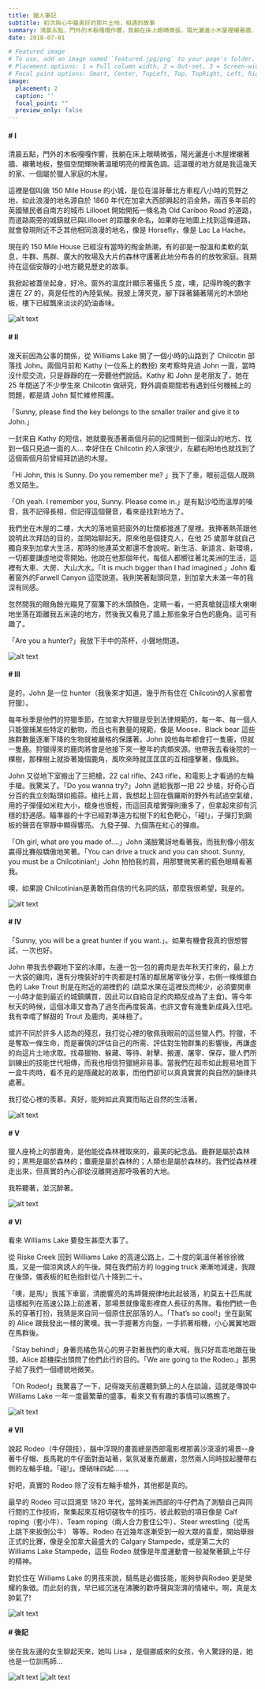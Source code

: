 ```yaml
---
title: 獵人筆記
subtitle: 初次與心中最美好的那片土地，相遇的故事
summary: 清晨五點，門外的木板嘎嘎作響，我躺在床上眼睛微張，陽光灑進小木屋裡襯著牆、襯著地板，整個空間輝映著...
date: 2018-07-01

# Featured image
# To use, add an image named `featured.jpg/png` to your page's folder.
# Placement options: 1 = Full column width, 2 = Out-set, 3 = Screen-width
# Focal point options: Smart, Center, TopLeft, Top, TopRight, Left, Right, BottomLeft, Bottom, BottomRight
image:
  placement: 2
  caption: ''
  focal_point: ""
  preview_only: false
---
```



#### # I
清晨五點，門外的木板嘎嘎作響，我躺在床上眼睛微張，陽光灑進小木屋裡襯著牆、襯著地板，整個空間輝映著溫暖明亮的橙黃色調。這溫暖的地方就是我這幾天的家、一個屬於獵人家庭的木屋。

這裡是個叫做 150 Mile House 的小城，是位在溫哥華北方車程八小時的荒野之地，如此浪漫的地名源自於 1860 年代在加拿大西部興起的滔金熱，兩百多年前的英國殖民者自南方的城市 Lillooet 開始開拓一條名為 Old Cariboo Road 的道路，而道路兩旁的城鎮就已與Lillooet 的距離來命名，如果妳在地圖上找到這條道路，就會發現附近不乏其他相同浪漫的地名，像是 Horsefly，像是 Lac La Hache。

現在的 150 Mile House 已經沒有當時的掏金熱潮，有的卻是一股溫和柔軟的氣息，牛群、馬群、廣大的牧場及大片的森林守護著此地分布各的的放牧家庭。我期待在這個安靜的小地方聽見歷史的故事。

我掀起被蓋坐起身，好冷。窗外的溫度計顯示著攝氏 5 度，噢，記得昨晚的數字還在 27 的，真是任性的內陸氣候。我披上薄夾克，腳下踩著鋪著陽光的木頭地板，樓下已經飄來淡淡的奶油香味。


![alt text](IMG_2931_1.jpg "")

#### # II
幾天前因為公事的關係，從 Williams Lake 開了一個小時的山路到了 Chilcotin 部落找 John。兩個月前和 Kathy (一位系上的教授) 來考察時見過 John 一面，當時沒什麼交流，只是靜靜的在一旁聽他們說話。Kathy 和 John 是老朋友了，她在 25 年間送了不少學生來 Chilcotin 做研究，野外調查期間若有遇到任何機械上的問題，都是請 John 幫忙維修照護。

「Sunny, please find the key belongs to the smaller trailer and give it to John.」

一封來自 Kathy 的短信，她就要我憑著兩個月前的記憶開到一個深山的地方、找到一個只見過一面的人…  幸好住在 Chilcotin 的人家很少，左顧右盼地也就找到了這個兩個月前曾經拜訪過的木屋。

「Hi John, this is Sunny. Do you remember me? 」我下了車，眼前這個人既熟悉又陌生。

「Oh yeah. I remember you, Sunny. Please come in.」是有點沙啞而溫厚的嗓音，我不記得長相，但記得這個聲音，看來是找對地方了。

我們坐在木屋的二樓，大大的落地窗把窗外的壯闊都接進了屋裡。我捧著熱茶跟他說明此次拜訪的目的，並開始聊起天。原來他是個捷克人，在他 25 歲那年就自己獨自來到加拿大生活，那時的他連英文都還不會說呢。新生活、新語言、新環境，一切都要謙虛地從零開始。他說在他那個年代，每個人都嚮往著北美洲的生活，這裡有大車、大房、大山大水。「It is much bigger than I had imagined.」John 看著窗外的Farwell Canyon 這麼說道。我則笑著點頭同意，到加拿大未滿一年的我深有同感。

忽然間我的眼角餘光瞄見了窗簾下的木頭顏色，定睛一看，一把真槍就這樣大喇喇地坐落在距離我五米遠的地方，然後我又看見了牆上那些象牙白色的鹿角。這可有趣了。

「Are you a hunter?」我放下手中的茶杯，小聲地問道。

![alt text](IMG_4449_1.jpg "")

#### # III
是的，John 是一位 hunter（我後來才知道，幾乎所有住在 Chilcotin的人家都會狩獵）。

每年秋季是他們的狩獵季節，在加拿大狩獵是受到法律規範的，每一年、每一個人只能獵捕某些特定的動物，而且也有數量的規範，像是 Moose、Black bear 這些族群數量逐漸下降的生物就被嚴格的保護著。John 說他每年都會打一隻鹿，但就一隻鹿。狩獵得來的鹿肉將會是他接下來一整年的肉類來源。他帶我去看後院的一棵樹，那棵樹上就掛著幾個鹿角，風吹來時就匡匡匡的互相撞擊著，像風鈴。

John 又從地下室搬出了三把槍，22 cal rifle、243 rifle，和電影上才看過的左輪手槍。我驚呆了。「Do you wanna try?」John 遞給我那一把 22 步槍，好奇心百分百的我立刻點頭如搗蒜。槍托上肩，我想起上回在俄羅斯的野外有試過空氣槍，用的子彈僅如米粒大小，槍身也很輕，而這回真槍實彈則重多了，但拿起來卻有沉穩的舒適感。瞄準器的十字已經對準遠方松樹下的紅色靶心，「碰!」，子彈打到鋼板的聲音在寧靜中顯得響亮。
九發子彈、九個落在紅心的彈痕。

「Oh girl, what are you made of….」John 滿臉驚訝地看著我，而我則像小朋友贏得比賽般驕傲地笑著。「You can drive a truck and you can shoot. Sunny, you must be a Chilcotinian!」John 拍拍我的肩，用那雙微笑著的藍色眼睛看著我。

噢，如果說 Chilcotinian是勇敢而自信的代名詞的話，那麼我很希望，我是的。


![alt text](featured.jpg "")

#### # IV
「Sunny, you will be a great hunter if you want.」。如果有機會我真的很想嘗試，一次也好。

John 帶我去參觀地下室的冰庫，左邊一包一包的鹿肉是去年秋天打來的，最上方一大袋的雞肉，還有分塊裝好的牛肉都是村落的鄰居屠宰後分享，右側一條條銀白色的 Lake Trout 則是在附近的湖裡釣的 (蔬菜水果在這裡反而稀少，必須要開車一小時才能到最近的城鎮購買，因此可以自給自足的肉類反成為了主食)。等今年秋天的時候，這個冰庫又會為了過冬而再度裝滿，也許又會有幾隻新成員入住吧。我有幸嚐了鮮甜的 Trout 及鹿肉，美味極了。

或許不同於許多人認為的殘忍，我打從心裡的敬佩我眼前的這些獵人們。狩獵，不是奪取一條生命，而是審慎的評估自己的所需、評估對生物群集的影響後，再謙虛的向這片土地求取。找尋獵物、躲藏、等待、射擊、搬運、屠宰、保存，獵人們所訓練出的技能世代相傳，而我也相信狩獵絕非易事。當我們在超市如此輕易地買下一盒牛肉時，看不見的是隱藏起的故事，而他們卻可以真真實實的與自然的韻律共處著。

我打從心裡的羨慕。真好，能夠如此真實而貼近自然的生活著。

![alt text](IMG_7289_1.jpg "")

#### # V
獵人座椅上的那鹿角，是他能從森林裡取來的，最美的紀念品。鹿群是屬於森林的；黑熊是屬於森林的；麋鹿是屬於森林的；人類也是屬於森林的。我們從森林裡走出來，但真實的內心卻從沒離開過那呼吸著的大地。

我聆聽著，並沉醉著。

![alt text](IMG_7278_1.jpg "")

#### # VI
看來 Williams Lake 要發生甚麼大事了。

從 Riske Creek 回到 Williams Lake 的高速公路上，二十度的氣溫伴著徐徐微風，又是一個涼爽誘人的午後。開在我們前方的 logging truck 漸漸地減速，我跟在後頭，儀表板的紅色指針從八十降到二十。

「噢，是馬!」我搖下車窗，清脆響亮的馬蹄聲規律地此起彼落，約莫五十匹馬就這樣縱列在高速公路上前進著，那場景就像電影裡商人長征的馬隊。看他們統一色系的穿著打扮，我猜是來自同一個原住民部落的人。「That’s so cool!」坐在副駕的 Alice 跟我發出一樣的驚嘆。我一手握著方向盤，一手抓著相機，小心翼翼地跟在馬群後。

「Stay behind!」身著亮橘色背心的男子對著我們的車大喊，我只好乖乖地跟在後頭，Alice 趁機探出頭問了他們此行的目的。「We are going to the Rodeo.」那男子給了我們一個禮貌地微笑。

「Oh Rodeo!」我驚喜了一下，記得幾天前還聽到鎮上的人在談論，這就是傳說中 Williams Lake 一年一度最繁華的盛事。看來又有有趣的事情可以瞧瞧了。

![alt text](IMG_4591_1.jpg "")

#### # VII
說起 Rodeo（牛仔競技），腦中浮現的畫面總是西部電影裡那黃沙滾滾的場景--身著牛仔帽、長馬靴的牛仔面對面站著，氣氛凝重而嚴肅，忽然兩人同時拔起腰帶右側的左輪手槍。「碰!」。煙硝味四起……。

好吧，真實的 Rodeo 除了沒有左輪手槍外，其他都是真的。

最早的 Rodeo 可以回溯至 1820 年代，當時美洲西部的牛仔們為了測驗自己與同行間的工作技術，聚集起來互相切磋牧牛的技巧，彼此較勁的項目像是 Calf roping（套小牛）、Team roping（兩人合力套住公牛）、Steer wrestling（從馬上跳下來扳倒公牛） 等等。Rodeo 在近幾年逐漸受到一般大眾的喜愛，開始舉辦正式的比賽，像是全加拿大最盛大的 Calgary Stampede，或是第二大的 Williams Lake Stampede，這些 Rodeo 就像是年度運動會一般凝聚著鎮上牛仔的精神。

對於住在 Williams Lake 的男孩來說，騎馬是必備技能，能夠參與Rodeo 更是榮耀的象徵。而此刻的我，早已經沉迷在沸騰的歡呼聲與澎湃的情緒中。啊，真是太帥氣了!

![alt text](IMG_5044_1.jpg "")


#### # 後記
坐在我左邊的女生聊起天來，她叫 Lisa ，是個挪威來的女孩，令人驚訝的是，她也是一位訓馬師...

![alt text](IMG_6178_1.jpg "")
![alt text](IMG_4726_1.jpg "")
